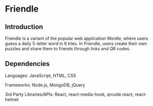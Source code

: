 # Friendle

## Introduction
Friendle is a variant of the popular web application Wordle, where users guess a daily 5-letter word in 6 tries. In Friendle, users create their own puzzles and share them to friends through links and QR codes.

## Dependencies
Languages: JavaScript, HTML, CSS

Frameworks: Node.js, MongoDB, jQuery

3rd Party Libraries/APIs: React, react-media-hook, qrcode.react, react-helmet
